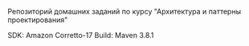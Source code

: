 Репозиторий домашних заданий по курсу "Архитектура и паттерны проектирования"

SDK: Amazon Corretto-17
Build: Maven 3.8.1